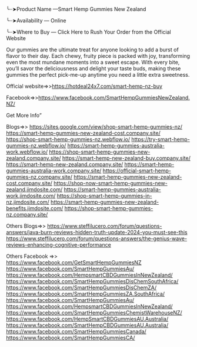 ╰┈➤Product Name —Smart Hemp Gummies New Zealand 

╰┈➤Availability —  Online

╰┈➤Where to Buy — Click Here to Rush Your Order from the Official Website

Our gummies are the ultimate treat for anyone looking to add a burst of flavor to their day. Each chewy, fruity piece is packed with joy, transforming even the most mundane moments into a sweet escape. With every bite, you’ll savor the deliciousness and delight your taste buds, making these gummies the perfect pick-me-up anytime you need a little extra sweetness.


Official website=>>https://hotdeal24x7.com/smart-hemp-nz-buy 


Facebook=>>https://www.facebook.com/SmartHempGummiesNewZealand.NZ/ 

Get More Info”

Blogs=>>
https://sites.google.com/view/shop-smart-hemp-gummies-nz/ 
https://smart-hemp-gummies-new-zealand-cost.company.site/ 
https://shop-smart-hemp-gummies-nz.webflow.io/ 
https://try-smart-hemp-gummies-nz.webflow.io/ 
https://smart-hemp-gummies-australia-work.webflow.io/ 
https://shop-smart-hemp-gummies-new-zealand.company.site/ 
https://smart-hemp-new-zealand-buy.company.site/ 
https://smart-hemp-new-zealand.company.site/ 
https://smart-hemp-gummies-australia-work.company.site/ 
https://official-smart-hemp-gummies-nz.company.site/ 
https://smart-hemp-gummies-new-zealand-cost.company.site/ 
https://shop-now-smart-hemp-gummies-new-zealand.jimdosite.com/ 
https://smart-hemp-gummies-australia-work.jimdosite.com/ 
https://shop-smart-hemp-gummies-in-nz.jimdosite.com/ 
https://smart-hemp-gummies-new-zealand-benefits.jimdosite.com/ 
https://shop-smart-hemp-gummies-nz.company.site/ 

Others Blogs=>>
https://www.steffilucero.com/forum/questions-answers/java-burn-reviews-hidden-truth-update-2024-you-must-see-this https://www.steffilucero.com/forum/questions-answers/the-genius-wave-reviews-enhancing-cognitive-performance 


Others Facebook  =>>
https://www.facebook.com/GetSmartHempGummiesNZ 
https://www.facebook.com/SmartHempGummiesAu/ 
https://www.facebook.com/HempsmartCBDGummiesInNewZealand/ 
https://www.facebook.com/SmartHempGummiesDisChemSouthAfrica/ 
https://www.facebook.com/SmartHempGummiesDisChemZA/ 
https://www.facebook.com/SmartHempGummiesZA.SouthAfrica/ 
https://www.facebook.com/SmartHempGummiesAu/ 
https://www.facebook.com/HempsmartCBDGummiesInNewZealand/ 
https://www.facebook.com/SmartHempGummiesChemistWarehouseNZ/ 
https://www.facebook.com/HempSmartCBDGummiesAU.Australia/ 
https://www.facebook.com/SmartHempCBDGummiesAU.Australia/ 
https://www.facebook.com/SmartHempGummiesCanada/ 
https://www.facebook.com/SmartHempGummiesCA/ 


